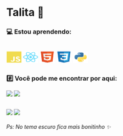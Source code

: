  ## <h1>Talita 💫</h1>
<h3>
 
 💻 Estou aprendendo:
<div style="display: inline_block"><br>
  <img align="center" alt="talitape-r" height="30" width="40" src="https://raw.githubusercontent.com/devicons/devicon/master/icons/javascript/javascript-plain.svg">

  <img align="center" alt="talitape-r" height="30" width="40" src="https://raw.githubusercontent.com/devicons/devicon/master/icons/react/react-original.svg">
  <img align="center" alt="talitape-r" height="30" width="40" src="https://raw.githubusercontent.com/devicons/devicon/master/icons/html5/html5-original.svg">
  <img align="center" alt="talitape-r" height="30" width="40" src="https://raw.githubusercontent.com/devicons/devicon/master/icons/css3/css3-original.svg">
  <img align="center" alt="talitape-r" height="30" width="40" src="https://raw.githubusercontent.com/devicons/devicon/master/icons/python/python-original.svg">
</div>
 </h3>
 
 ##
 <h3>
 #️⃣ Você pode me encontrar por aqui:
</h3>
  <a href="https://www.instagram.com/talitape_r/" target="_blank"><img src="https://img.shields.io/badge/-Instagram-%23E4405F?style=for-the-badge&logo=instagram&logoColor=white" target="_blank"></a>
  <a href="https://www.linkedin.com/in/rocha-talita/" target="_blank"><img src="https://img.shields.io/badge/-LinkedIn-%230077B5?style=for-the-badge&logo=linkedin&logoColor=white" target="_blank"></a> 
  
  ##

  <div>
<img height="170em" src="https://github-readme-stats.vercel.app/api?username=talitape-r&show_icons=true&theme=radical&include_all_commits=true"/>
 <img height="170em" src="https://github-readme-stats.vercel.app/api/top-langs/?username=talitape-r&layout=compact&langs_count=7&theme=radical&include"/>
 <h6>Ps: No tema escuro fica mais bonitinho ✨</h6>
</div>
</div> 
